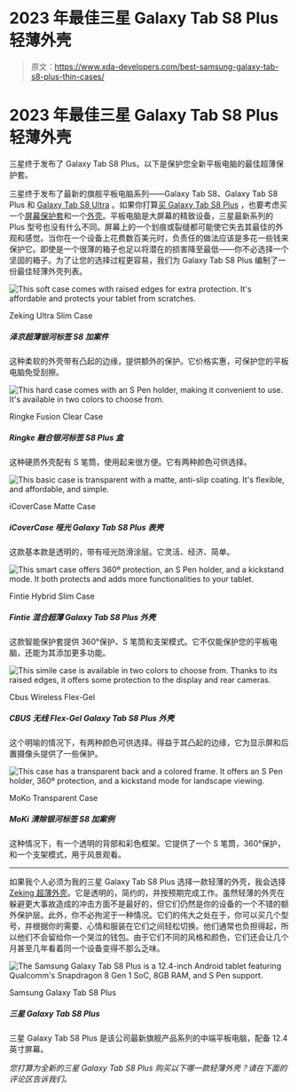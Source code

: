 # 2023 年最佳三星 Galaxy Tab S8 Plus 轻薄外壳

> 原文：<https://www.xda-developers.com/best-samsung-galaxy-tab-s8-plus-thin-cases/>

# 2023 年最佳三星 Galaxy Tab S8 Plus 轻薄外壳

三星终于发布了 Galaxy Tab S8 Plus。以下是保护您全新平板电脑的最佳超薄保护套。

三星终于发布了最新的旗舰平板电脑系列——Galaxy Tab S8、Galaxy Tab S8 Plus 和 [Galaxy Tab S8 Ultra](https://www.xda-developers.com/samsung-galaxy-tab-s8-ultra-review/) 。如果你打算[买 Galaxy Tab S8 Plus](https://www.xda-developers.com/best-samsung-galaxy-tab-s8-deals/) ，也要考虑买一个[屏幕保护套](https://www.xda-developers.com/best-samsung-galaxy-tab-s8-plus-screen-protectors/)和一个[外壳](https://www.xda-developers.com/best-samsung-galaxy-tab-s8-plus-cases)。平板电脑是大屏幕的精致设备，三星最新系列的 Plus 型号也没有什么不同。屏幕上的一个划痕或裂缝都可能使它失去其最佳的外观和感觉。当你在一个设备上花费数百美元时，负责任的做法应该是多花一些钱来保护它。即使是一个很薄的箱子也足以将潜在的损害降至最低——你不必选择一个坚固的箱子。为了让您的选择过程更容易，我们为 Galaxy Tab S8 Plus 编制了一份最佳轻薄外壳列表。

 <picture>![This soft case comes with raised edges for extra protection. It's affordable and protects your tablet from scratches.](img/95e78bb529bb351269a344656f90ff72.png)</picture> 

Zeking Ultra Slim Case

##### 泽京超薄银河标签 S8 加案件

这种柔软的外壳带有凸起的边缘，提供额外的保护。它价格实惠，可保护您的平板电脑免受刮擦。

 <picture>![This hard case comes with an S Pen holder, making it convenient to use. It's available in two colors to choose from.](img/aa2f6b5c7691489e4a3fd612d2f85659.png)</picture> 

Ringke Fusion Clear Case

##### Ringke 融合银河标签 S8 Plus 盒

这种硬质外壳配有 S 笔筒，使用起来很方便。它有两种颜色可供选择。

 <picture>![This basic case is transparent with a matte, anti-slip coating. It's flexible, and affordable, and simple.](img/a11810a84efe6b47c0dd7e00e6688962.png)</picture> 

iCoverCase Matte Case

##### iCoverCase 哑光 Galaxy Tab S8 Plus 表壳

这款基本款是透明的，带有哑光防滑涂层。它灵活、经济、简单。

 <picture>![This smart case offers 360º protection, an S Pen holder, and a kickstand mode. It both protects and adds more functionalities to your tablet.](img/d97b964e4b0bd12857128be52647335c.png)</picture> 

Fintie Hybrid Slim Case

##### Fintie 混合超薄 Galaxy Tab S8 Plus 外壳

这款智能保护套提供 360°保护、S 笔筒和支架模式。它不仅能保护您的平板电脑，还能为其添加更多功能。

 <picture>![This simile case is available in two colors to choose from. Thanks to its raised edges, it offers some protection to the display and rear cameras.](img/bf4a403fdeb4baff2aff599062667dd5.png)</picture> 

Cbus Wireless Flex-Gel

##### CBUS 无线 Flex-Gel Galaxy Tab S8 Plus 外壳

这个明喻的情况下，有两种颜色可供选择。得益于其凸起的边缘，它为显示屏和后置摄像头提供了一些保护。

 <picture>![This case has a transparent back and a colored frame. It offers an S Pen holder, 360º protection, and a kickstand mode for landscape viewing.](img/b3b4b5b4b56b40784d8a09d791ef2843.png)</picture> 

MoKo Transparent Case

##### MoKi 清除银河标签 S8 加案例

这种情况下，有一个透明的背部和彩色框架。它提供了一个 S 笔筒，360°保护，和一个支架模式，用于风景观看。

* * *

如果我个人必须为我的三星 Galaxy Tab S8 Plus 选择一款轻薄的外壳，我会选择 [Zeking 超薄外壳](https://www.amazon.com/Samsung-Anti-Scratch-Silicone-Protective-Transparent/dp/B08DP1HXX3/?tag=xda-2dcljd5-20&ascsubtag=UUxdaUeUpU7462&asc_refurl=https%3A%2F%2Fwww.xda-developers.com%2Fbest-samsung-galaxy-tab-s8-plus-thin-cases%2F&asc_campaign=Short-Term)。它是透明的，简约的，并按预期完成工作。虽然轻薄的外壳在躲避更大事故造成的冲击方面不是最好的，但它们仍然是你的设备的一个不错的额外保护层。此外，你不必拘泥于一种情况。它们的伟大之处在于，你可以买几个型号，并根据你的需要、心情和服装在它们之间轻松切换。他们通常也负担得起，所以他们不会留给你一个哭泣的钱包。由于它们不同的风格和颜色，它们还会让几个月甚至几年看着同一个设备变得不那么乏味。

 <picture>![The Samsung Galaxy Tab S8 Plus is a 12.4-inch Android tablet featuring Qualcomm's Snapdragon 8 Gen 1 SoC, 8GB RAM, and S Pen support.](img/98a68d25cc25a3d1fa2e3230c07728db.png)</picture> 

Samsung Galaxy Tab S8 Plus

##### 三星 Galaxy Tab S8 Plus

三星 Galaxy Tab S8 Plus 是该公司最新旗舰产品系列的中端平板电脑，配备 12.4 英寸屏幕。

*您打算为全新的三星 Galaxy Tab S8 Plus 购买以下哪一款轻薄外壳？请在下面的评论区告诉我们。*